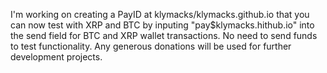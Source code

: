 I'm working on creating a PayID at klymacks/klymacks.github.io that you can now test with XRP and BTC by inputing "pay$klymacks.hithub.io" into the send field for BTC and XRP wallet transactions. No need to send funds to test functionality. Any generous donations will be used for further development projects.
